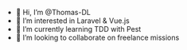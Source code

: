 - 👋 Hi, I’m @Thomas-DL
- 👀 I’m interested in Laravel & Vue.js
- 🌱 I’m currently learning TDD with Pest
- 💞️ I’m looking to collaborate on freelance missions

<!---
Thomas-DL/Thomas-DL is a ✨ special ✨ repository because its `README.md` (this file) appears on your GitHub profile.
You can click the Preview link to take a look at your changes.
--->
